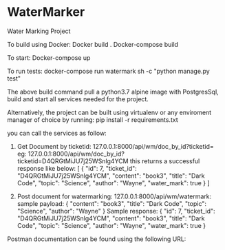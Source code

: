 # WaterMarker
Water Marking Project

To build using Docker:
  Docker build .
  Docker-compose build


To start:
  Docker-compose up


To run tests:
  docker-compose run watermark sh -c "python manage.py test"


The above build command pull a python3.7 alpine image with PostgresSql,
build and start all services needed for the project.

Alternatively, the project can be built using virtualenv or any enviroment
manager of choice by running:
  pip install -r requirements.txt

you can call the services as follow:
  1. Get Document by ticketid:
      127.0.0.1:8000/api/wm/doc_by_id?ticketid=<ticketid>
      eg:
        127.0.0.1:8000/api/wm/doc_by_id?ticketid=D4QRGtMiJU7j25WSnlg4YCM
      this returns a successful response like below:
      [
          {
              "id": 7,
              "ticket_id": "D4QRGtMiJU7j25WSnlg4YCM",
              "content": "book3",
              "title": "Dark Code",
              "topic": "Science",
              "author": "Wayne",
              "water_mark": true
          }
        ]

  2. Post document for watermarking:
      127.0.0.1:8000/api/wm/watermark:
        sample payload:
          {
            "content": "book3",
            "title": "Dark Code",
            "topic": "Science",
            "author": "Wayne"
          }
        Sample response:
        {
          "id": 7,
          "ticket_id": "D4QRGtMiJU7j25WSnlg4YCM",
          "content": "book3",
          "title": "Dark Code",
          "topic": "Science",
          "author": "Wayne",
          "water_mark": true
        }

  Postman documentation can be found using the following URL:
